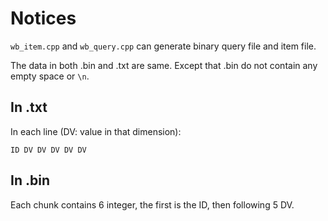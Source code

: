 # Notices

`wb_item.cpp` and `wb_query.cpp` can generate binary query file and item file. 

The data in both .bin and .txt are same. Except that .bin do not contain any empty space or `\n`.

## In .txt

In each line (DV: value in that dimension): 
    
    ID DV DV DV DV DV 

## In .bin

Each chunk contains 6 integer, the first is the ID, then following 5 DV.
